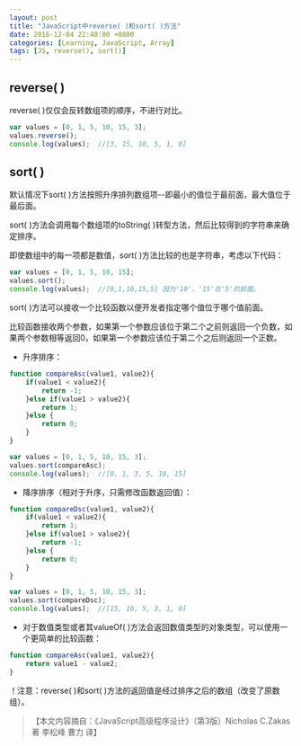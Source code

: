 ```yaml
---
layout: post
title: "JavaScript中reverse( )和sort( )方法"
date: 2016-12-04 22:40:00 +0800
categories: [Learning, JavaScript, Array]
tags: [JS, reverse(), sort()]
---
```


## reverse( )

reverse( )仅仅会反转数组项的顺序，不进行对比。

```js
var values = [0, 1, 5, 10, 15, 3];
values.reverse();
console.log(values);  //[3, 15, 10, 5, 1, 0]
```

## sort( )

默认情况下sort( )方法按照升序排列数组项--即最小的值位于最前面，最大值位于最后面。

sort( )方法会调用每个数组项的toString( )转型方法，然后比较得到的字符串来确定排序。

即使数组中的每一项都是数值，sort( )方法比较的也是字符串，考虑以下代码：

```js
var values = [0, 1, 5, 10, 15];
values.sort();
console.log(values);  //[0,1,10,15,5] 因为'10'，'15'在'5'的前面。
```

sort( )方法可以接收一个比较函数以便开发者指定哪个值位于哪个值前面。

比较函数接收两个参数，如果第一个参数应该位于第二个之前则返回一个负数，如果两个参数相等返回0，如果第一个参数应该位于第二个之后则返回一个正数。

* 升序排序：

```js
function compareAsc(value1, value2){
	if(value1 < value2){
		return -1;
	}else if(value1 > value2){
		return 1;
	}else {
		return 0;
	}
}

var values = [0, 1, 5, 10, 15, 3];
values.sort(compareAsc);
console.log(values);  //[0, 1, 3, 5, 10, 15] 
```

* 降序排序（相对于升序，只需修改函数返回值）：

```js
function compareDsc(value1, value2){
	if(value1 < value2){
		return 1;
	}else if(value1 > value2){
		return -1;
	}else {
		return 0;
	}
}

var values = [0, 1, 5, 10, 15, 3];
values.sort(compareDsc);
console.log(values);  //[15, 10, 5, 3, 1, 0]
```

* 对于数值类型或者其valueOf( )方法会返回数值类型的对象类型，可以使用一个更简单的比较函数：

```js
function compareAsc(value1, value2){
	return value1 - value2;
}
```

！注意：reverse( )和sort( )方法的返回值是经过排序之后的数组（改变了原数组）。

>【本文内容摘自：《JavaScript高级程序设计》（第3版）Nicholas C.Zakas 著   李松峰 曹力 译】